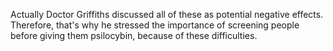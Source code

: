 Actually Doctor Griffiths discussed all of these as potential negative effects.  Therefore, that's why he stressed the importance of screening people before  giving them psilocybin, because of these difficulties.  